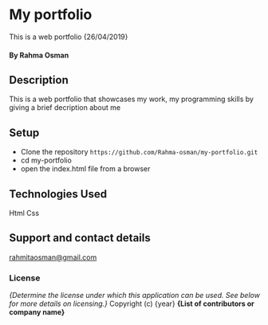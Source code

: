 # My portfolio
This is a web portfolio {26/04/2019}
#### By Rahma Osman
## Description
This is a web portfolio that showcases my work, my programming skills by giving a brief decription about me 
## Setup
* Clone the repository `https://github.com/Rahma-osman/my-portfolio.git`
* cd my-portfolio
* open the index.html file from a browser
## Technologies Used
Html
Css
## Support and contact details
rahmitaosman@gmail.com
### License
*{Determine the license under which this application can be used.  See below for more details on licensing.}*
Copyright (c) {year} **{List of contributors or company name}**
  
